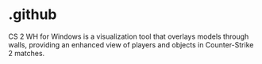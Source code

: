 # .github
CS 2 WH for Windows is a visualization tool that overlays models through walls, providing an enhanced view of players and objects in Counter-Strike 2 matches.
